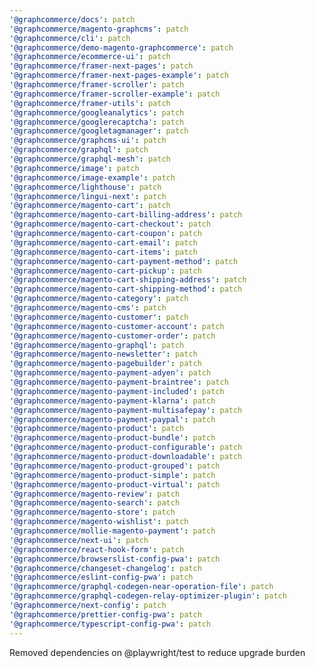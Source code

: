 ```yaml
---
'@graphcommerce/docs': patch
'@graphcommerce/magento-graphcms': patch
'@graphcommerce/cli': patch
'@graphcommerce/demo-magento-graphcommerce': patch
'@graphcommerce/ecommerce-ui': patch
'@graphcommerce/framer-next-pages': patch
'@graphcommerce/framer-next-pages-example': patch
'@graphcommerce/framer-scroller': patch
'@graphcommerce/framer-scroller-example': patch
'@graphcommerce/framer-utils': patch
'@graphcommerce/googleanalytics': patch
'@graphcommerce/googlerecaptcha': patch
'@graphcommerce/googletagmanager': patch
'@graphcommerce/graphcms-ui': patch
'@graphcommerce/graphql': patch
'@graphcommerce/graphql-mesh': patch
'@graphcommerce/image': patch
'@graphcommerce/image-example': patch
'@graphcommerce/lighthouse': patch
'@graphcommerce/lingui-next': patch
'@graphcommerce/magento-cart': patch
'@graphcommerce/magento-cart-billing-address': patch
'@graphcommerce/magento-cart-checkout': patch
'@graphcommerce/magento-cart-coupon': patch
'@graphcommerce/magento-cart-email': patch
'@graphcommerce/magento-cart-items': patch
'@graphcommerce/magento-cart-payment-method': patch
'@graphcommerce/magento-cart-pickup': patch
'@graphcommerce/magento-cart-shipping-address': patch
'@graphcommerce/magento-cart-shipping-method': patch
'@graphcommerce/magento-category': patch
'@graphcommerce/magento-cms': patch
'@graphcommerce/magento-customer': patch
'@graphcommerce/magento-customer-account': patch
'@graphcommerce/magento-customer-order': patch
'@graphcommerce/magento-graphql': patch
'@graphcommerce/magento-newsletter': patch
'@graphcommerce/magento-pagebuilder': patch
'@graphcommerce/magento-payment-adyen': patch
'@graphcommerce/magento-payment-braintree': patch
'@graphcommerce/magento-payment-included': patch
'@graphcommerce/magento-payment-klarna': patch
'@graphcommerce/magento-payment-multisafepay': patch
'@graphcommerce/magento-payment-paypal': patch
'@graphcommerce/magento-product': patch
'@graphcommerce/magento-product-bundle': patch
'@graphcommerce/magento-product-configurable': patch
'@graphcommerce/magento-product-downloadable': patch
'@graphcommerce/magento-product-grouped': patch
'@graphcommerce/magento-product-simple': patch
'@graphcommerce/magento-product-virtual': patch
'@graphcommerce/magento-review': patch
'@graphcommerce/magento-search': patch
'@graphcommerce/magento-store': patch
'@graphcommerce/magento-wishlist': patch
'@graphcommerce/mollie-magento-payment': patch
'@graphcommerce/next-ui': patch
'@graphcommerce/react-hook-form': patch
'@graphcommerce/browserslist-config-pwa': patch
'@graphcommerce/changeset-changelog': patch
'@graphcommerce/eslint-config-pwa': patch
'@graphcommerce/graphql-codegen-near-operation-file': patch
'@graphcommerce/graphql-codegen-relay-optimizer-plugin': patch
'@graphcommerce/next-config': patch
'@graphcommerce/prettier-config-pwa': patch
'@graphcommerce/typescript-config-pwa': patch
---
```


Removed dependencies on @playwright/test to reduce upgrade burden
